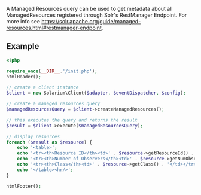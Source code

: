 A Managed Resources query can be used to get metadata about all ManagedResources registered through Solr's RestManager Endpoint.
For more info see <https://solr.apache.org/guide/managed-resources.html#restmanager-endpoint>.

Example
-------

```php
<?php

require_once(__DIR__.'/init.php');
htmlHeader();

// create a client instance
$client = new Solarium\Client($adapter, $eventDispatcher, $config);

// create a managed resources query
$managedResourcesQuery = $client->createManagedResources();

// this executes the query and returns the result
$result = $client->execute($managedResourcesQuery);

// display resources
foreach ($result as $resource) {
    echo '<table>';
    echo '<tr><th>Resource ID</th><td>' . $resource->getResourceId() . '</td></tr>';
    echo '<tr><th>Number of Observers</th><td>' . $resource->getNumObservers() . '</td></tr>';
    echo '<tr><th>Class</th><td>' . $resource->getClass() . '</td></tr>';
    echo '</table><hr/>';
}

htmlFooter();

```
